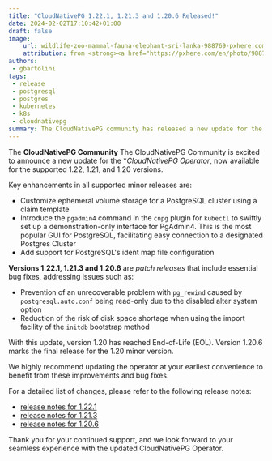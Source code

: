 ```yaml
---
title: "CloudNativePG 1.22.1, 1.21.3 and 1.20.6 Released!"
date: 2024-02-02T17:10:42+01:00
draft: false
image:
    url: wildlife-zoo-mammal-fauna-elephant-sri-lanka-988769-pxhere.com.jpg
    attribution: from <strong><a href="https://pxhere.com/en/photo/988769?utm_content=clipUser&utm_medium=referral&utm_source=pxhere">PxHere</a></strong>
authors:
 - gbartolini
tags:
 - release
 - postgresql
 - postgres
 - kubernetes
 - k8s
 - cloudnativepg
summary: The CloudNativePG community has released a new update for the supported 1.22, 1.21 and 1.20 versions of the CloudNativePG operator. Version 1.20 has reached End-of-Life (EOL).
---
```


The **CloudNativePG Community** The CloudNativePG Community is excited to
announce a new update for the **CloudNativePG Operator*, now available for the
supported 1.22, 1.21, and 1.20 versions.

Key enhancements in all supported minor releases are:

- Customize ephemeral volume storage for a PostgreSQL cluster using a claim
  template
- Introduce the `pgadmin4` command in the `cnpg` plugin for `kubectl` to
  swiftly set up a demonstration-only interface for PgAdmin4. This is the most
  popular GUI for PostgreSQL, facilitating easy connection to a designated
  Postgres Cluster
- Add support for PostgreSQL's ident map file configuration

**Versions 1.22.1, 1.21.3 and 1.20.6** are *patch releases* that include
essential bug fixes, addressing issues such as:

- Prevention of an unrecoverable problem with `pg_rewind` caused by
  `postgresql.auto.conf` being read-only due to the disabled alter system
  option
- Reduction of the risk of disk space shortage when using the import facility
  of the `initdb` bootstrap method

With this update, version 1.20 has reached End-of-Life (EOL). Version 1.20.6
marks the final release for the 1.20 minor version.

We highly recommend updating the operator at your earliest convenience to
benefit from these improvements and bug fixes.

For a detailed list of changes, please refer to the following release notes:

- [release notes for 1.22.1](https://cloudnative-pg.io/documentation/1.22/release_notes/v1.22/)
- [release notes for 1.21.3](https://cloudnative-pg.io/documentation/1.21/release_notes/v1.21/)
- [release notes for 1.20.6](https://cloudnative-pg.io/documentation/1.20/release_notes/v1.20/)

Thank you for your continued support, and we look forward to your seamless
experience with the updated CloudNativePG Operator.

<!--
# About CloudNativePg

[CloudNativePG](https://cloudnative-pg.io) is an open source Kubernetes
Operator for PostgreSQL workloads that orchestrates the full life cycle of a
PostgreSQL cluster, from bootstrapping and configuration, through high
availability and connection routing, to backups and disaster recovery.
CloudNativePG relies on PostgreSQL’s native streaming replication to distribute
data across pods, nodes, and zones, using standard Kubernetes patterns.
Replicas can be scaled up and down in a Kubernetes native manner, and the
operator automatically and safely reconfigure replication as appropriate.
[CloudNativePG is a project originally created and supported by EDB](https://www.enterprisedb.com/products/cloud-native-postgresql-kubernetes-ha-clusters-k8s-containers-scalable).

-->
<!--
Tweet
Proud to announce #CloudNativePG 1.22.1, 1.21.3 and 1.20.6 are out! Update now
for enhanced performance and bug fixes! Version 1.20 has reached EOL with
1.20.6 as the final release.

Read more https://cloudnative-pg.io/blog/cloudnative-pg-1-22.1-released/!

#PostgreSQL #operator #Kubernetes #k8s #databases #postgres
--->
